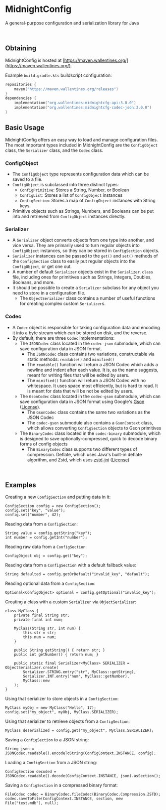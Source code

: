 # MidnightConfig

A general-purpose configuration and serialization library for Java

<br>

## Obtaining
MidnightConfig is hosted at [https://maven.wallentines.org/](https://maven.wallentines.org/).

Example `build.gradle.kts` buildscript configuration:
```kotlin
repositories {
    maven("https://maven.wallentines.org/releases")
}
dependencies {
    implementation("org.wallentines:midnightcfg-api:3.0.0")
    implementation("org.wallentines:midnightcfg-codec-json:3.0.0")
}
```


## Basic Usage

MidnightConfig offers an easy way to load and manage configuration files. The most important types included
in MidnightConfig are the `ConfigObject` class, the `Serializer` class, and the `Codec` class.

### ConfigObject
- The `ConfigObject` type represents configuration data which can be saved to a file. 
- `ConfigObject` is subclassed into three distinct types:
  - `ConfigPrimitive`: Stores a String, Number, or Boolean
  - `ConfigList`: Stores a list of `ConfigObject` instances
  - `ConfigSection`: Stores a map of `ConfigObject` instances with String keys.
- Primitive objects such as Strings, Numbers, and Booleans can be put into and retrieved from `ConfigObject` instances
directly.

### Serializer
- A `Serializer` object converts objects from one type into another, and vice versa. They are primarily used
to turn regular objects into `ConfigObject` instances, so they can be stored in `ConfigSection` objects.
- `Serializer` instances can be passed to the `get()` and `set()` methods of the `ConfigSection` class to
easily put regular objects into the `ConfigObject`, or get one out.
- A number of default `Serializer` objects exist in the `Serializer.class` file, including ones for primitives
such as Strings, Integers, Doubles, Booleans, and more.
- It should be possible to create a `Serializer` subclass for any object you need to store in a configuration file.
  - The `ObjectSerializer` class contains a number of useful functions for creating complex custom `Serializer`s.

### Codec
- A `Codec` object is responsible for taking configuration data and encoding it into a byte stream which can be
stored on disk, and the reverse.
- By default, there are three `Codec` implementations: 
  - The `JSONCodec` class located in the `codec-json` submodule, which can save configuration data in JSON format.
    - The `JSONCodec` class contains two variations, constructable via static methods: `readable()` and `minified()`
    - The `readable()` function will return a JSON Codec which adds a newline and indent after each value. It is, as
  the name suggests, meant for writing files that will be edited by users.
    - The `minified()` function will return a JSON Codec with no whitespace. It uses space most efficiently, but is hard
  to read. It is meant for data that will be not be edited by users.
  - The `GsonCodec` class located in the `codec-gson` submodule, which can save configuration data in JSON format using 
    Google's [Gson](https://github.com/google/gson/) ([License](https://github.com/google/gson/blob/main/LICENSE)).
    - The `GsonCodec` class contains the same two variations as the JSON Codec
    - The `codec-gson` submodule also contains a `GsonContext` class, which allows converting `ConfigSection` objects 
    to Gson primitives
  - The `BinaryCodec` class located in the `codec-binary` submodule, which is designed to save optionally-compressed,
    quick to decode binary forms of config objects
    - The `BinaryCodec` class supports two different types of compression. Deflate, which uses Java's built-in deflate
      algorithm, and Zstd, which uses [zstd-jni](https://github.com/luben/zstd-jni) ([License](https://github.com/luben/zstd-jni/blob/master/LICENSE))

<br>

## Examples

Creating a new `ConfigSection` and putting data in it:
```
ConfigSection config = new ConfigSection();
config.set("key", "value");
config.set("number", 42);
```

Reading data from a `ConfigSection`:
```
String value = config.getString("key");
int number = config.getInt("number");
```

Reading raw data from a `ConfigSection`:
```
ConfigObject obj = config.get("key");
```

Reading data from a `ConfigSection` with a default fallback value:
```
String defaulted = config.getOrDefault("invalid_key", "default");
```

Reading optional data from a `ConfigSection`:
```
Optional<ConfigObject> optional = config.getOptional("invalid_key");
```

Creating a class with a custom `Serializer` via `ObjectSerializer`:
```
class MyClass {
    private final String str;
    private final int num;
    
    MyClass(String str, int num) {
        this.str = str;
        this.num = num;
    }
    
    public String getString() { return str; }
    public int getNumber() { return num; }
    
    public static final Serializer<MyClass> SERIALIZER = ObjectSerializer.create(
        Serializer.STRING.entry("str", MyClass::getString),
        Serializer.INT.entry("num", MyClass::getNumber),
        MyClass::new
    );
}
```

Using that serializer to store objects in a `ConfigSection`:
```
MyClass myObj = new MyClass("Hello", 17);
config.set("my_object", myObj, MyClass.SERIALIZER);
```

Using that serializer to retrieve objects from a `ConfigSection`:
```
MyClass deserialized = config.get("my_object", MyClass.SERIALIZER);
```

Saving a `ConfigSection` to a JSON string:
```
String json = JSONCodec.readable().encodeToString(ConfigContext.INSTANCE, config);
```

Loading a `ConfigSection` from a JSON string:
```
ConfigSection decoded = JSONCodec.readable().decode(ConfigContext.INSTANCE, json).asSection();
```

Saving a `ConfigSection` in a compressed binary format:
```
FileCodec codec = BinaryCodec.fileCodec(BinaryCodec.Compression.ZSTD);
codec.saveToFile(ConfigContext.INSTANCE, section, new File("test.mdb"), null);
```
